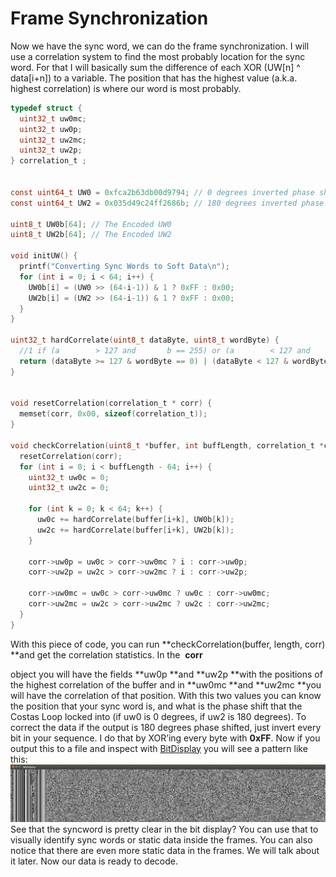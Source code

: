 # Frame Synchronization

Now we have the sync word, we can do the frame synchronization. I will use a correlation system to find the most probably location for the sync word. For that I will basically sum the difference of each XOR \(UW\[n\] ^ data\[i+n\]\) to a variable. The position that has the highest value \(a.k.a. highest correlation\) is where our word is most probably.

```c
typedef struct {
  uint32_t uw0mc;
  uint32_t uw0p;
  uint32_t uw2mc;
  uint32_t uw2p;
} correlation_t ;
 
 
const uint64_t UW0 = 0xfca2b63db00d9794; // 0 degrees inverted phase shift
const uint64_t UW2 = 0x035d49c24ff2686b; // 180 degrees inverted phase shift
 
uint8_t UW0b[64]; // The Encoded UW0
uint8_t UW2b[64]; // The Encoded UW2
 
void initUW() {
  printf("Converting Sync Words to Soft Data\n");
  for (int i = 0; i < 64; i++) {
    UW0b[i] = (UW0 >> (64-i-1)) & 1 ? 0xFF : 0x00;
    UW2b[i] = (UW2 >> (64-i-1)) & 1 ? 0xFF : 0x00;
  }
}
 
uint32_t hardCorrelate(uint8_t dataByte, uint8_t wordByte) {
  //1 if (a        > 127 and       b == 255) or (a        < 127 and       b == 0) else 0
  return (dataByte >= 127 & wordByte == 0) | (dataByte < 127 & wordByte == 255);
}
 
 
void resetCorrelation(correlation_t * corr) {
  memset(corr, 0x00, sizeof(correlation_t));
}
 
void checkCorrelation(uint8_t *buffer, int buffLength, correlation_t *corr) {
  resetCorrelation(corr);
  for (int i = 0; i < buffLength - 64; i++) {
    uint32_t uw0c = 0;
    uint32_t uw2c = 0;
 
    for (int k = 0; k < 64; k++) {
      uw0c += hardCorrelate(buffer[i+k], UW0b[k]);
      uw2c += hardCorrelate(buffer[i+k], UW2b[k]);
    }
 
    corr->uw0p = uw0c > corr->uw0mc ? i : corr->uw0p;
    corr->uw2p = uw2c > corr->uw2mc ? i : corr->uw2p;
 
    corr->uw0mc = uw0c > corr->uw0mc ? uw0c : corr->uw0mc;
    corr->uw2mc = uw2c > corr->uw2mc ? uw2c : corr->uw2mc;
  }
}
```

With this piece of code, you can run **checkCorrelation\(buffer, length, corr\) **and get the correlation statistics. In the  **corr**

object you will have the fields **uw0p **and **uw2p **with the positions of the highest correlation of the buffer and in **uw0mc **and **uw2mc **you will have the correlation of that position. With this two values you can know the position that your sync word is, and what is the phase shift that the Costas Loop locked into \(if uw0 is 0 degrees, if uw2 is 180 degrees\). To correct the data if the output is 180 degrees phase shifted, just invert every bit in your sequence. I do that by XOR’ing every byte with **0xFF**. Now if you output this to a file and inspect with [BitDisplay](https://github.com/racerxdl/open-satellite-project/tree/master/Toolset/BitDisplay) you will see a pattern like this:![](/assets/sync-pattern.png)See that the syncword is pretty clear in the bit display? You can use that to visually identify sync words or static data inside the frames. You can also notice that there are even more static data in the frames. We will talk about it later. Now our data is ready to decode.

